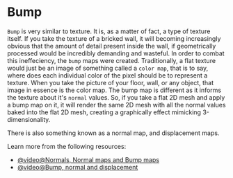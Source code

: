 # Bump

`Bump` is very similar to texture. It is, as a matter of fact, a type of texture itself. If you take the texture of a bricked wall, it will becoming increasingly obvious that the amount of detail present inside the wall, if geometrically processed would be incredibly demanding and wasteful. In order to combat this ineffeciency, the `bump` maps were created. Traditionally, a flat texture would just be an image of something called a `color map`, that is to say, where does each individual color of the pixel should be to represent a texture. When you take the picture of your floor, wall, or any object, that image in essence is the color map. The bump map is different as it informs the texture about it's `normal` values. So, if you take a flat 2D mesh and apply a bump map on it, it will render the same 2D mesh with all the normal values baked into the flat 2D mesh, creating a graphically effect mimicking 3-dimensionality. 

There is also something known as a normal map, and displacement maps.

Learn more from the following resources:

- [@video@Normals, Normal maps and Bump maps](https://www.youtube.com/watch?v=l5PYyzsZED8)
- [@video@Bump, normal and displacement](https://www.youtube.com/watch?v=43Ilra6fNGc)
